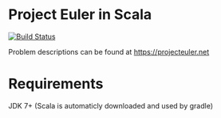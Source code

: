 Project Euler in Scala
======================

[![Build Status](https://travis-ci.org/bjrke/euler.in.scala.svg?branch=master)](https://travis-ci.org/bjrke/euler.in.scala)

Problem descriptions can be found at <https://projecteuler.net>

Requirements
============

JDK 7+ (Scala is automaticly downloaded and used by gradle)

